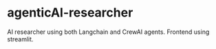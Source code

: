 # agenticAI-researcher
AI researcher using both Langchain and CrewAI agents. Frontend using streamlit.
